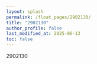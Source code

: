```yaml
---
layout: splash
permalink: /float_pages/2902130/
title: "2902130"
author_profile: false
last_modified_at: 2025-06-13
toc: false
---
```

 
2902130
